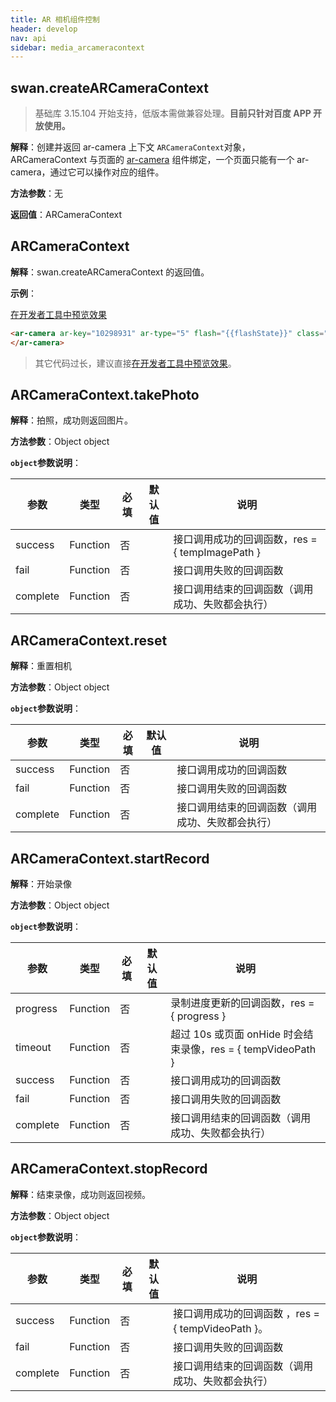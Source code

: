 ```yaml
---
title: AR 相机组件控制
header: develop
nav: api
sidebar: media_arcameracontext
---
```


## swan.createARCameraContext

> 基础库 3.15.104 开始支持，低版本需做兼容处理。**目前只针对百度 APP 开放使用。**

**解释**：创建并返回 ar-camera 上下文 `ARCameraContext`对象，ARCameraContext 与页面的 <a href='https://smartprogram.baidu.com/docs/develop/component/media/#ar-camera/'>ar-camera</a> 组件绑定，一个页面只能有一个 ar-camera，通过它可以操作对应的组件。

<!-- docs/develop/component/media/#ar-camera/ -->
**方法参数**：无

**返回值**：ARCameraContext

## ARCameraContext

**解释**：swan.createARCameraContext 的返回值。
 
**示例**：

<a href="swanide://fragment/c6b6e92b5ef4bc9276cfbc99fddf3dba1557733966512" title="在开发者工具中预览效果" target="_self">在开发者工具中预览效果</a>

```html
<ar-camera ar-key="10298931" ar-type="5" flash="{{flashState}}" class="camera" bindload="loadCameraSuccess" bindmessage="message" binderror="error">
</ar-camera>
```
> 其它代码过长，建议直接<a href="swanide://fragment/c6b6e92b5ef4bc9276cfbc99fddf3dba1557733966512" title="在开发者工具中预览效果" target="_self">在开发者工具中预览效果</a>。

##  ARCameraContext.takePhoto

**解释**：拍照，成功则返回图片。


**方法参数**：Object object

**`object`参数说明**：

|参数  |类型 | 必填 | 默认值|说明|
|---- | ---- | ---- |---- |---|
|success| Function |   否  | |接口调用成功的回调函数，res = { tempImagePath }|
|fail  |  Function  |  否 |  |接口调用失败的回调函数|
|complete |   Function  |  否  | |接口调用结束的回调函数（调用成功、失败都会执行）|


##  ARCameraContext.reset

**解释**：重置相机

**方法参数**：Object object

**`object`参数说明**：

|参数  |类型 | 必填 |默认值 |说明|
|---- | ---- | ---- |---- |--|
|success| Function |   否  || 接口调用成功的回调函数|
|fail  |  Function  |  否 | | 接口调用失败的回调函数|
|complete |   Function  |  否  | |接口调用结束的回调函数（调用成功、失败都会执行）|

##  ARCameraContext.startRecord

**解释**：开始录像

**方法参数**：Object object

**`object`参数说明**：

|参数 | 类型 | 必填 |默认值| 说明|
|---- | ---- | ---- |---- |---|
|progress|Function|否||录制进度更新的回调函数，res = { progress }|
|timeout|Function|否||超过 10s 或页面 onHide 时会结束录像，res = { tempVideoPath }|
|success |Function  |  否 | | 接口调用成功的回调函数|
|fail  |  Function |   否  | |接口调用失败的回调函数|
|complete   | Function |   否  | |接口调用结束的回调函数（调用成功、失败都会执行）|

##  ARCameraContext.stopRecord

**解释**：结束录像，成功则返回视频。

**方法参数**：Object object

**`object`参数说明**：

|参数 | 类型  |必填  |默认值|说明|
|---- | ---- | ---- |---|---- |
|success |Function   | 否  | |接口调用成功的回调函数 ，res = { tempVideoPath }。|
|fail |   Function |   否  | |接口调用失败的回调函数|
|complete   | Function   | 否  || 接口调用结束的回调函数（调用成功、失败都会执行）|



<!-- #### 错误码

**Andriod**

|错误码|说明|
|--|--|
|201|解析失败，请检查调起协议是否合法|
|1001|执行失败|
|200101|相机权限-用户拒绝|
|200102|相机权限-系统权限拒绝|
|200201|录音权限-用户拒绝|
|200201|录音权限-系统权限拒绝|

**iOS**

|错误码|说明|
|--|--|
|202 |解析失败，请检查参数是否正确|
|10003|用户拒绝
|200101|授权失败，用户拒绝service下发的权限|
|200102|授权失败，用户拒绝手白系统访问相机权限|
|200103|相机被抢占打断|
|200201|录音权限，用户拒绝小程序service下发的权限|
|200202|录音权限，用户拒绝系统录音权限| -->